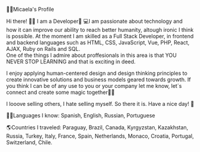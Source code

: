 👩🏼Micaela's Profile   

Hi there! 👋🏼 I am a Developer🚀
💻I am passionate about technology and how it can improve our ability to reach better humanity, altough ironic I think is possible. At the moment I am skilled as a Full Stack Developer, in frontend and backend languages such as HTML, CSS, JavaScript, Vue, PHP, React, AJAX, Ruby on Rails and SQL.      
One of the things I admire about proffesionals in this area is that YOU NEVER STOP LEARNING and that is exciting in deed.             

I enjoy applying human-centered design and design thinking principles to create innovative solutions and business models geared towards growth. If you think I can be of any use to you or your company let me know, let´s connect and create some magic together🐱‍🏍           
     
I looove selling others, I hate selling myself. So there it is. Have a nice day! 🎈                
 
🤙🏼Languages I know: Spanish, English, Russian, Portuguese             
    
🌎Countries I traveled: Paraguay, Brazil, Canada, Kyrgyzstan, Kazakhstan, Russia, Turkey, Italy, France, Spain, Netherlands, Monaco, Croatia, Portugal, Switzerland, Chile.        
